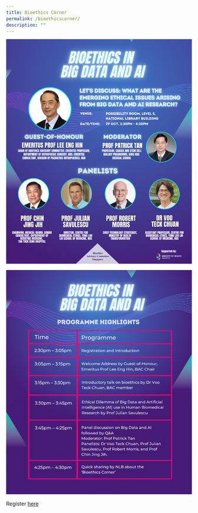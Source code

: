 ```yaml
---
title: Bioethics Corner
permalink: /bioethicscorner/
description: ""
---
```


![](/images/Bioethics%20Corner%20poster.png)

![](/images/Bioethics%20Corner%20programme.png)

Register [here](https://www.eventbrite.sg/e/pushing-the-frontiers-of-big-data-ai-with-biomedical-ethics-tickets-429558760817)